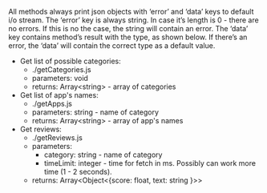All methods always print json objects with ‘error’ and
‘data’ keys to default i/o stream. The ‘error’ key is
always string. In case it’s length is 0 - there are no
errors. If this is no the case, the string will contain
an error. The ‘data’ key contains method’s result with
the type, as shown below. If there’s an error, the
‘data’ will contain the correct type as a default
value.

* Get list of possible categories:
    - ./getCategories.js
    - parameters: void
    - returns: Array\<string\> - array of categories
* Get list of app's names:
    - ./getApps.js
    - parameters: string - name of category
    - returns: Array\<string\> - array of app's names
* Get reviews:
    - ./getReviews.js
    - parameters:
      - category: string - name of category
      - timeLimit: integer - time for fetch in ms. 
      Possibly can work more time (1 - 2 seconds).
    - returns: Array<Object<{score: float, text: string }>>
    